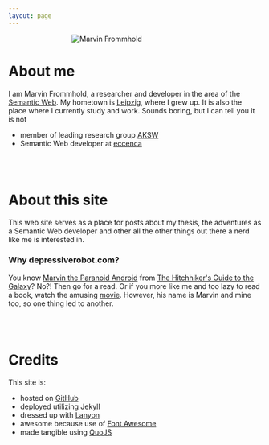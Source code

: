 ```yaml
---
layout: page
---
```

<span resource="#MarvinFrommhold"><img alt="Marvin Frommhold" property="http://schema.org/image" src="{{ site.url }}/public/me.jpg" style="position: relative; left: 25%; max-width: 50%;" /></span>

# About me
<span resource="#MarvinFrommhold">I am <span property="http://schema.org/name"><span property="http://schema.org/givenName">Marvin</span> <span property="http://schema.org/familyName">Frommhold</span></span>, a researcher and developer in the area of the <a property="http://xmlns.com/foaf/0.1/interest" href="http://w3.org/standards/semanticweb" >Semantic Web</a>. My hometown is <span property="http://schema.org/homeLocation" resource="http://leipzig.de"><span resource="http://leipzig.de" typeof="http://schema.org/City"><a property="http://schema.org/sameAs" target="_blank" href="http://leipzig.de"><span property="http://schema.org/name">Leipzig</span></a></span></span>, where I grew up. It is also the place where I currently study and work. Sounds boring, but I can tell you it is not <i class="fa fa-smile-o"></i></span>

* member of leading research group <span resource="#MarvinFrommhold"><span property="http://schema.org/memberOf" resource="http://aksw.org"><span resource="http://aksw.org" typeof="http://schema.org/Organization"><a property="http://schema.org/sameAs" target="_blank" href="http://aksw.org"><span property="http://schema.org/name">AKSW</span></a></span></span></span>
* Semantic Web developer at <span resource="#MarvinFrommhold"><span property="http://schema.org/worksFor" resource="http://eccenca.com"><span resource="http://eccenca.com" typeof="http://schema.org/Organization"><a property="http://schema.org/sameAs" target="_blank" href="http://eccenca.com"><span property="http://schema.org/name">eccenca</span></a></span></span></span>

<br/>
<br/>

# About this site
<span resource="http://depressiverobot.com"><span
property="http://schema.org/description">This web site serves as a place for posts about my thesis,
the adventures as a Semantic Web developer and other all the other things out there a nerd like me
is interested in.</span></span>

### Why depressiverobot.com?
You know <span typeof="http://schema.org/Person"><a property="http://schema.org/sameAs"
target="_blank" href="http://en.wikipedia.org/wiki/Marvin_the_Paranoid_Android"><span
property="http://schema.org/name">Marvin the Paranoid Android</span></a></span> from <span
typeof="http://schema.org/Book"><a property="http://schema.org/sameAs" target="_blank"
href="http://en.wikipedia.org/wiki/The_Hitchhiker's_Guide_to_the_Galaxy"><span property="name">The
Hitchhiker's Guide to the Galaxy</span></a></span>? No?! Then go for a read. Or if you more like me
and too lazy to read a book, watch the amusing <span typeof="http://schema.org/Movie"><a
property="http://schema.org/sameAs" target="_blank"
href="http://en.wikipedia.org/wiki/The_Hitchhiker's_Guide_to_the_Galaxy_(film)">movie</a></span>.
However, his name is Marvin and mine too, so one thing led to another.

<br/>
<br/>

# Credits
This site is:

* hosted on [GitHub](https://github.com)
* deployed utilizing [Jekyll](http://jekyllrb.com)
* dressed up with [Lanyon](http://lanyon.getpoole.com)
* awesome because use of [Font Awesome](http://fortawesome.github.io/Font-Awesome)
* made tangible using [QuoJS](http://quojs.tapquo.com)
